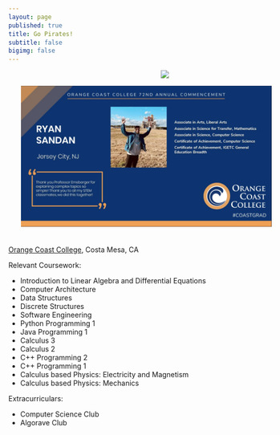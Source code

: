 ```yaml
---
layout: page
published: true
title: Go Pirates!
subtitle: false
bigimg: false
---
```

<img style="float: right; margin: 0px 0px 15px 15px;" src="https://pbs.twimg.com/profile_images/2646487952/7fd9198d72becee7c50c457e5dfaea9e_400x400.jpeg" width="200" />

<img style="float: none; margin: 0px 0px 20px 25px;" src="/img/occgrad.png" width="500" />




[Orange Coast College](http://www.orangecoastcollege.edu/Pages/home.aspx), Costa Mesa, CA


Relevant Coursework:
- Introduction to Linear Algebra and Differential Equations
- Computer Architecture
- Data Structures
- Discrete Structures 
- Software Engineering 
- Python Programming 1 
- Java Programming 1
- Calculus 3
- Calculus 2
- C++ Programming 2 
- C++ Programming 1
- Calculus based Physics: Electricity and Magnetism
- Calculus based Physics: Mechanics


Extracurriculars:
- Computer Science Club
- Algorave Club
